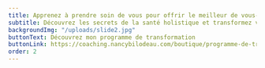 ```yaml
---
title: Apprenez à prendre soin de vous pour offrir le meilleur de vous-même
subtitle: Découvrez les secrets de la santé holistique et transformez votre vie!
backgroundImg: "/uploads/slide2.jpg"
buttonText: Découvrez mon programme de transformation
buttonLink: https://coaching.nancybilodeau.com/boutique/programme-de-transformation
order: 2
---
```

